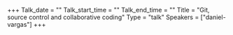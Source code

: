 +++
Talk_date = ""
Talk_start_time = ""
Talk_end_time = ""
Title = "Git, source control and collaborative coding"
Type = "talk"
Speakers = ["daniel-vargas"]
+++